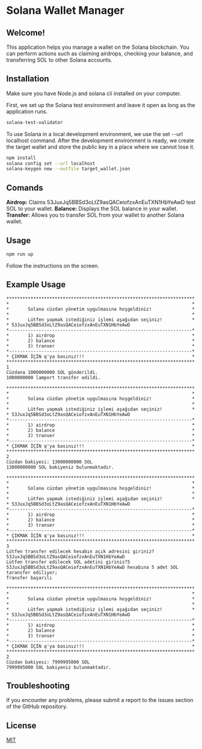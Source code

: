 # Solana Wallet Manager

## Welcome!

This application helps you manage a wallet on the Solana blockchain. You can perform actions such as claiming airdrops, checking your balance, and transferring SOL to other Solana accounts.

## Installation

Make sure you have Node.js and solana cli installed on your computer.

First, we set up the Solana test environment and leave it open as long as the application runs.

```bash
solana-test-validator
```

To use Solana in a local development environment, we use the set --url localhost command. After the development environment is ready, we create the target wallet and store the public key in a place where we cannot lose it.

```bash
npm install
solana config set --url localhost
solana-keygen new --outfile target_wallet.json

```

## Comands

**Airdrop:** Claims 53JuxJq5BBSd3oLtZ9asQACeiofzxAnEuTXN1HbYeAwD test SOL to your wallet.
**Balance:** Displays the SOL balance in your wallet.
**Transfer:** Allows you to transfer SOL from your wallet to another Solana wallet.

## Usage

```bash
npm run up
```

Follow the instructions on the screen.

## Example Usage

```plaintext
**********************************************************************
*                                                                    *
*       Solana cüzdan yönetim uygulmasına hoşgeldiniz!               *
*                                                                    *
*       Lütfen yapmak istediğiniz işlemi aşağıdan seçiniz!           *
* 53JuxJq5BBSd3oLtZ9asQACeiofzxAnEuTXN1HbYeAwD
*--------------------------------------------------------------------*
*       1) airdrop                                                   *
*       2) balance                                                   *
*       3) transer                                                   *
*--------------------------------------------------------------------*
* ÇIKMAK İÇİN q'ya basınız!!!                                        *
**********************************************************************
1
Cüzdana 1000000000 SOL gönderildi.
1000000000 lamport transfer edildi.

**********************************************************************
*                                                                    *
*       Solana cüzdan yönetim uygulmasına hoşgeldiniz!               *
*                                                                    *
*       Lütfen yapmak istediğiniz işlemi aşağıdan seçiniz!           *
* 53JuxJq5BBSd3oLtZ9asQACeiofzxAnEuTXN1HbYeAwD
*--------------------------------------------------------------------*
*       1) airdrop                                                   *
*       2) balance                                                   *
*       3) transer                                                   *
*--------------------------------------------------------------------*
* ÇIKMAK İÇİN q'ya basınız!!!                                        *
**********************************************************************
2
Cüzdan bakiyesi: 13000000000 SOL
13000000000 SOL bakiyeniz bulunmaktadır.

**********************************************************************
*                                                                    *
*       Solana cüzdan yönetim uygulmasına hoşgeldiniz!               *
*                                                                    *
*       Lütfen yapmak istediğiniz işlemi aşağıdan seçiniz!           *
* 53JuxJq5BBSd3oLtZ9asQACeiofzxAnEuTXN1HbYeAwD
*--------------------------------------------------------------------*
*       1) airdrop                                                   *
*       2) balance                                                   *
*       3) transer                                                   *
*--------------------------------------------------------------------*
* ÇIKMAK İÇİN q'ya basınız!!!                                        *
**********************************************************************
3
Lütfen transfer edilecek hesabın açık adresini giriniz?53JuxJq5BBSd3oLtZ9asQACeiofzxAnEuTXN1HbYeAwD
Lütfen transfer edilecek SOL adetini giriniz?5
53JuxJq5BBSd3oLtZ9asQACeiofzxAnEuTXN1HbYeAwD hesabına 5 adet SOL taransfer ediliyor;
Transfer başarılı

**********************************************************************
*                                                                    *
*       Solana cüzdan yönetim uygulmasına hoşgeldiniz!               *
*                                                                    *
*       Lütfen yapmak istediğiniz işlemi aşağıdan seçiniz!           *
* 53JuxJq5BBSd3oLtZ9asQACeiofzxAnEuTXN1HbYeAwD
*--------------------------------------------------------------------*
*       1) airdrop                                                   *
*       2) balance                                                   *
*       3) transer                                                   *
*--------------------------------------------------------------------*
* ÇIKMAK İÇİN q'ya basınız!!!                                        *
**********************************************************************
2
Cüzdan bakiyesi: 7999995000 SOL
7999995000 SOL bakiyeniz bulunmaktadır.
```

## **Troubleshooting**

If you encounter any problems, please submit a report to the issues section of the GitHub repository.

## License

[MIT](https://choosealicense.com/licenses/mit/)
